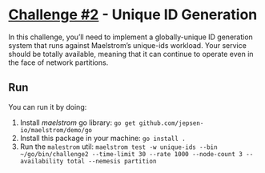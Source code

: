 # [Challenge \#2](https://fly.io/dist-sys/2/) - Unique ID Generation

In this challenge, you’ll need to implement a globally-unique ID generation system that runs against Maelstrom’s unique-ids workload. 
Your service should be totally available, meaning that it can continue to operate even in the face of network partitions.

## Run

You can run it by doing:

1. Install _maelstrom_ go library: `go get github.com/jepsen-io/maelstrom/demo/go`
2. Install this package in your machine: `go install .`
3. Run the `malestrom` util: `maelstrom test -w unique-ids --bin ~/go/bin/challenge2 --time-limit 30 --rate 1000 --node-count 3 --availability total --nemesis partition`
